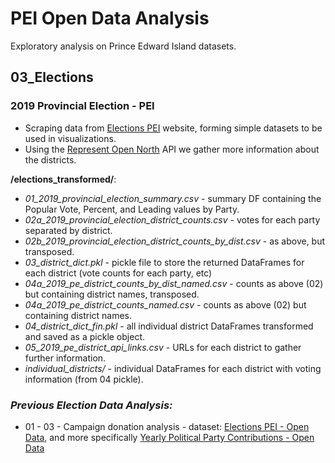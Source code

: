 # PEI Open Data Analysis

Exploratory analysis on Prince Edward Island datasets.

## 03_Elections

### 2019 Provincial Election - PEI

* Scraping data from [Elections PEI](https://www.electionspei.ca/2019-election-results) website, forming simple datasets to be used in visualizations.
* Using the [Represent Open North](https://represent.opennorth.ca/) API we gather more information about the districts.

**/elections_transformed/**:

* _01_2019_provincial_election_summary.csv_ - summary DF containing the Popular Vote, Percent, and Leading values by Party.
* _02a_2019_provincial_election_district_counts.csv_ - votes for each party separated by district.
* _02b_2019_provincial_election_district_counts_by_dist.csv_ - as above, but transposed.
* _03_district_dict.pkl_ - pickle file to store the returned DataFrames for each district (vote counts for each party, etc)
* _04a_2019_pe_district_counts_by_dist_named.csv_ - counts as above (02) but containing district names, transposed.
* _04a_2019_pe_district_counts_named.csv_ - counts as above (02) but containing district names.
* _04_district_dict_fin.pkl_ - all individual district DataFrames transformed and saved as a pickle object.
* _05_2019_pe_district_api_links.csv_ - URLs for each district to gather further information.
* _individual_districts/_ - individual DataFrames for each district with voting information (from 04 pickle).

### _Previous Election Data Analysis:_

* 01 - 03 - Campaign donation analysis - dataset: [Elections PEI - Open Data](https://www.electionspei.ca/resources/open-data), and more specifically [Yearly Political Party Contributions - Open Data](https://www.electionspei.ca/yearly-political-party-contributions-open-data)
